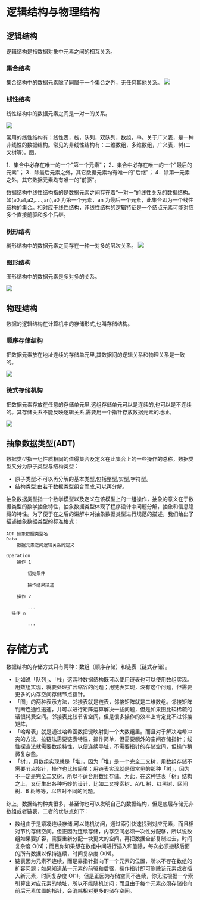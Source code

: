 # 逻辑结构与物理结构

## 逻辑结构

逻辑结构是指数据对象中元素之间的相互关系。

### 集合结构

集合结构中的数据元素除了同属于一个集合之外，无任何其他关系。
![](http://upload-images.jianshu.io/upload_images/1803268-77e3fdff97532cd8.png?imageMogr2/auto-orient/strip%7CimageView2/2/w/1240)

### 线性结构

线性结构中的数据元素之间是一对一的关系。

![](http://upload-images.jianshu.io/upload_images/1803268-d366e20da67537fa.png?imageMogr2/auto-orient/strip%7CimageView2/2/w/1240)

常用的线性结构有：线性表，栈，队列，双队列，数组，串。关于广义表，是一种非线性的数据结构。常见的非线性结构有：二维数组，多维数组，广义表，树(二叉树等)，图。

1．集合中必存在唯一的一个"第一个元素"；
2．集合中必存在唯一的一个"最后的元素"；
3．除最后元素之外，其它数据元素均有唯一的"后继"；
4．除第一元素之外，其它数据元素均有唯一的"前驱"。

数据结构中线性结构指的是数据元素之间存在着“一对一”的线性关系的数据结构。如(a0,a1,a2,.....,an),a0 为第一个元素，an 为最后一个元素，此集合即为一个线性结构的集合。相对应于线性结构，非线性结构的逻辑特征是一个结点元素可能对应多个直接前驱和多个后继。

### 树形结构

树形结构中的数据元素之间存在一种一对多的层次关系。
![](http://upload-images.jianshu.io/upload_images/1803268-d42fb250a59a8eda.png?imageMogr2/auto-orient/strip%7CimageView2/2/w/1240)

### 图形结构

图形结构中的数据元素是多对多的关系。

![](http://upload-images.jianshu.io/upload_images/1803268-f284fa1fb9d30a69.png?imageMogr2/auto-orient/strip%7CimageView2/2/w/1240)

## 物理结构

数据的逻辑结构在计算机中的存储形式,也叫存储结构。

### 顺序存储结构

把数据元素放在地址连续的存储单元里,其数据间的逻辑关系和物理关系是一致的。

![](http://upload-images.jianshu.io/upload_images/1803268-7a24c13913014bce.png?imageMogr2/auto-orient/strip%7CimageView2/2/w/1240)

### 链式存储机构

把数据元素存放在任意的存储单元里,这组存储单元可以是连续的,也可以是不连续的。其存储关系不能反映逻辑关系,需要用一个指针存放数据元素的地址。

![](http://upload-images.jianshu.io/upload_images/1803268-2ea85aade196df43.png?imageMogr2/auto-orient/strip%7CimageView2/2/w/1240)

## 抽象数据类型(ADT)

数据类型指一组性质相同的值得集合及定义在此集合上的一些操作的总称，数据类型又分为原子类型与结构类型：

- 原子类型:不可以再分解的基本类型,包括整型,实型,字符型。
- 结构类型:由若干数据类型组合而成,可以再分解。

抽象数据类型指一个数学模型以及定义在该模型上的一组操作，抽象的意义在于数据类型的数学抽象特性，抽象数据类型体现了程序设计中问题分解，抽象和信息隐藏的特性。为了便于在之后的讲解中对抽象数据类型进行规范的描述，我们给出了描述抽象数据类型的标准格式：

```
ADT 抽象数据类型名
Data
    数据元素之间逻辑关系的定义

Operation
    操作 1

        初始条件

        操作结果描述

    操作 2

        ...
  操作 n

        ...
```

# 存储方式

数据结构的存储方式只有两种：数组（顺序存储）和链表（链式存储）。

- 比如说「队列」、「栈」这两种数据结构既可以使用链表也可以使用数组实现。用数组实现，就要处理扩容缩容的问题；用链表实现，没有这个问题，但需要更多的内存空间存储节点指针。
- 「图」的两种表示方法，邻接表就是链表，邻接矩阵就是二维数组。邻接矩阵判断连通性迅速，并可以进行矩阵运算解决一些问题，但是如果图比较稀疏的话很耗费空间。邻接表比较节省空间，但是很多操作的效率上肯定比不过邻接矩阵。
- 「哈希表」就是通过哈希函数把键映射到一个大数组里。而且对于解决哈希冲突的方法，拉链法需要链表特性，操作简单，但需要额外的空间存储指针；线性探查法就需要数组特性，以便连续寻址，不需要指针的存储空间，但操作稍微复杂些。
- 「树」，用数组实现就是「堆」，因为「堆」是一个完全二叉树，用数组存储不需要节点指针，操作也比较简单；用链表实现就是很常见的那种「树」，因为不一定是完全二叉树，所以不适合用数组存储。为此，在这种链表「树」结构之上，又衍生出各种巧妙的设计，比如二叉搜索树、AVL 树、红黑树、区间树、B 树等等，以应对不同的问题。

综上，数据结构种类很多，甚至你也可以发明自己的数据结构，但是底层存储无非数组或者链表，二者的优缺点如下：

- 数组由于是紧凑连续存储,可以随机访问，通过索引快速找到对应元素，而且相对节约存储空间。但正因为连续存储，内存空间必须一次性分配够，所以说数组如果要扩容，需要重新分配一块更大的空间，再把数据全部复制过去，时间复杂度 O(N)；而且你如果想在数组中间进行插入和删除，每次必须搬移后面的所有数据以保持连续，时间复杂度 O(N)。
- 链表因为元素不连续，而是靠指针指向下一个元素的位置，所以不存在数组的扩容问题；如果知道某一元素的前驱和后驱，操作指针即可删除该元素或者插入新元素，时间复杂度 O(1)。但是正因为存储空间不连续，你无法根据一个索引算出对应元素的地址，所以不能随机访问；而且由于每个元素必须存储指向前后元素位置的指针，会消耗相对更多的储存空间。
